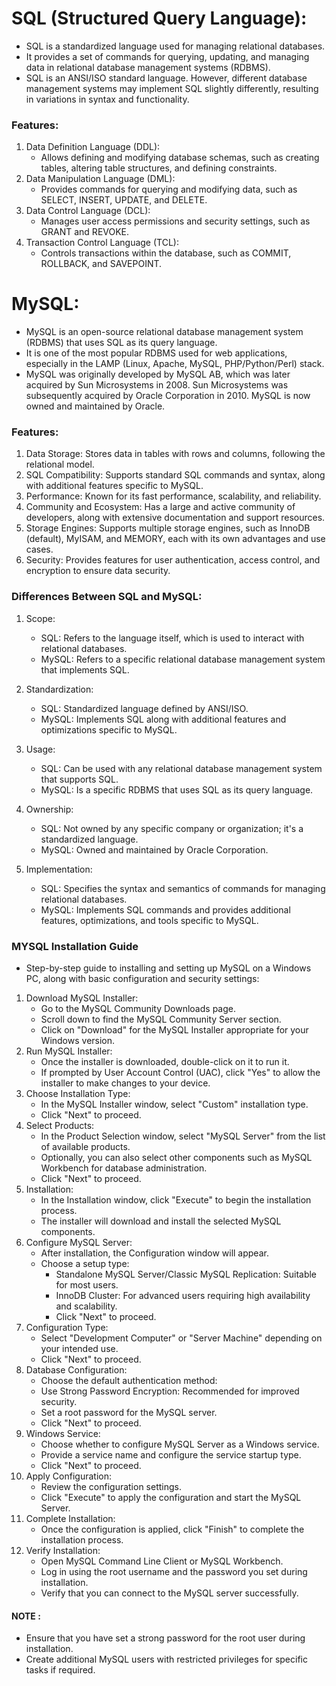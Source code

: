 # SQL (Structured Query Language):

- SQL is a standardized language used for managing relational databases.
- It provides a set of commands for querying, updating, and managing data in relational database management systems (RDBMS).
- SQL is an ANSI/ISO standard language. However, different database management systems may implement SQL slightly differently, resulting in variations in syntax and functionality.

### Features:

1. Data Definition Language (DDL):
   - Allows defining and modifying database schemas, such as creating tables, altering table structures, and defining constraints.
2. Data Manipulation Language (DML):
   - Provides commands for querying and modifying data, such as SELECT, INSERT, UPDATE, and DELETE.
3. Data Control Language (DCL):
   - Manages user access permissions and security settings, such as GRANT and REVOKE.
4. Transaction Control Language (TCL):
   - Controls transactions within the database, such as COMMIT, ROLLBACK, and SAVEPOINT.

# MySQL:

- MySQL is an open-source relational database management system (RDBMS) that uses SQL as its query language.
- It is one of the most popular RDBMS used for web applications, especially in the LAMP (Linux, Apache, MySQL, PHP/Python/Perl) stack.
- MySQL was originally developed by MySQL AB, which was later acquired by Sun Microsystems in 2008. Sun Microsystems was subsequently acquired by Oracle Corporation in 2010. MySQL is now owned and maintained by Oracle.

### Features:

1. Data Storage: Stores data in tables with rows and columns, following the relational model.
2. SQL Compatibility: Supports standard SQL commands and syntax, along with additional features specific to MySQL.
3. Performance: Known for its fast performance, scalability, and reliability.
4. Community and Ecosystem: Has a large and active community of developers, along with extensive documentation and support resources.
5. Storage Engines: Supports multiple storage engines, such as InnoDB (default), MyISAM, and MEMORY, each with its own advantages and use cases.
6. Security: Provides features for user authentication, access control, and encryption to ensure data security.

### Differences Between SQL and MySQL:

1. Scope:

   - SQL: Refers to the language itself, which is used to interact with relational databases.
   - MySQL: Refers to a specific relational database management system that implements SQL.

2. Standardization:

   - SQL: Standardized language defined by ANSI/ISO.
   - MySQL: Implements SQL along with additional features and optimizations specific to MySQL.

3. Usage:

   - SQL: Can be used with any relational database management system that supports SQL.
   - MySQL: Is a specific RDBMS that uses SQL as its query language.

4. Ownership:

   - SQL: Not owned by any specific company or organization; it's a standardized language.
   - MySQL: Owned and maintained by Oracle Corporation.

5. Implementation:
   - SQL: Specifies the syntax and semantics of commands for managing relational databases.
   - MySQL: Implements SQL commands and provides additional features, optimizations, and tools specific to MySQL.

### MYSQL Installation Guide

- Step-by-step guide to installing and setting up MySQL on a Windows PC, along with basic configuration and security settings:

1. Download MySQL Installer:
   - Go to the MySQL Community Downloads page.
   - Scroll down to find the MySQL Community Server section.
   - Click on "Download" for the MySQL Installer appropriate for your Windows version.
2. Run MySQL Installer:
   - Once the installer is downloaded, double-click on it to run it.
   - If prompted by User Account Control (UAC), click "Yes" to allow the installer to make changes to your device.
3. Choose Installation Type:
   - In the MySQL Installer window, select "Custom" installation type.
   - Click "Next" to proceed.
4. Select Products:
   - In the Product Selection window, select "MySQL Server" from the list of available products.
   - Optionally, you can also select other components such as MySQL Workbench for database administration.
   - Click "Next" to proceed.
5. Installation:
   - In the Installation window, click "Execute" to begin the installation process.
   - The installer will download and install the selected MySQL components.
6. Configure MySQL Server:
   - After installation, the Configuration window will appear.
   - Choose a setup type:
     - Standalone MySQL Server/Classic MySQL Replication: Suitable for most users.
     - InnoDB Cluster: For advanced users requiring high availability and scalability.
     - Click "Next" to proceed.
7. Configuration Type:
   - Select "Development Computer" or "Server Machine" depending on your intended use.
   - Click "Next" to proceed.
8. Database Configuration:
   - Choose the default authentication method:
   - Use Strong Password Encryption: Recommended for improved security.
   - Set a root password for the MySQL server.
   - Click "Next" to proceed.
9. Windows Service:
   - Choose whether to configure MySQL Server as a Windows service.
   - Provide a service name and configure the service startup type.
   - Click "Next" to proceed.
10. Apply Configuration:
    - Review the configuration settings.
    - Click "Execute" to apply the configuration and start the MySQL Server.
11. Complete Installation:
    - Once the configuration is applied, click "Finish" to complete the installation process.
12. Verify Installation:
    - Open MySQL Command Line Client or MySQL Workbench.
    - Log in using the root username and the password you set during installation.
    - Verify that you can connect to the MySQL server successfully.

#### NOTE :

- Ensure that you have set a strong password for the root user during installation.
- Create additional MySQL users with restricted privileges for specific tasks if required.
